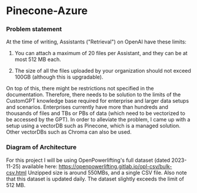 # Pinecone-Azure

### Problem statement
At the time of writing, Assistants ("Retrieval") on OpenAI have these limits: 

1. You can attach a maximum of 20 files per Assistant, and they can be at most 512 MB each. 

2. The size of all the files uploaded by your organization should not exceed 100GB (although this is upgradable).

On top of this, there might be restrictions not specified in the documentation.  Therefore, there needs to be solution to the limits of the CustomGPT knowledge base required for enterprise and larger data setups and scenarios. Enterprises currently have more than hundreds and thousands of files and TBs or PBs of data (which need to be vectorized to be accessed by the GPT). In order to alleviate the problem, I came up with a setup using a vectorDB such as Pinecone, which is a managed solution. Other vectorDBs such as Chroma can also be used. 

### Diagram of Architecture

For this project I will be using OpenPowerlifting's full dataset (dated 2023-11-25) available here: https://openpowerlifting.gitlab.io/opl-csv/bulk-csv.html
Unzipped size is around 550MBs, and a single CSV file. Also note that this dataset is updated daily. The dataset slightly exceeds the limit of 512 MB.



